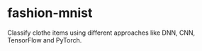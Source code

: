 # fashion-mnist
Classify clothe items using different approaches like DNN, CNN, TensorFlow and PyTorch.
